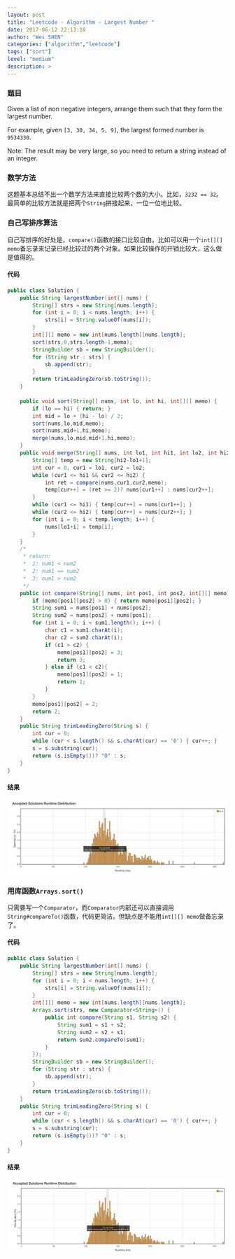 ```yaml
---
layout: post
title: "Leetcode - Algorithm - Largest Number "
date: 2017-06-12 22:13:18
author: "Wei SHEN"
categories: ["algorithm","leetcode"]
tags: ["sort"]
level: "medium"
description: >
---
```


### 题目
Given a list of non negative integers, arrange them such that they form the largest number.

For example, given `[3, 30, 34, 5, 9]`, the largest formed number is `9534330`.

Note: The result may be very large, so you need to return a string instead of an integer.


### 数学方法
这题基本总结不出一个数学方法来直接比较两个数的大小。比如，`3232 == 32`。最简单的比较方法就是把两个`String`拼接起来，一位一位地比较。

### 自己写排序算法
自己写排序的好处是，`compare()`函数的接口比较自由。比如可以用一个`int[][] memo`备忘录来记录已经比较过的两个对象。如果比较操作的开销比较大，这么做是值得的。

#### 代码
```java
public class Solution {
    public String largestNumber(int[] nums) {
        String[] strs = new String[nums.length];
        for (int i = 0; i < nums.length; i++) {
            strs[i] = String.valueOf(nums[i]);
        }
        int[][] memo = new int[nums.length][nums.length];
        sort(strs,0,strs.length-1,memo);
        StringBuilder sb = new StringBuilder();
        for (String str : strs) {
            sb.append(str);
        }
        return trimLeadingZero(sb.toString());
    }

    public void sort(String[] nums, int lo, int hi, int[][] memo) {
        if (lo == hi) { return; }
        int mid = lo + (hi - lo) / 2;
        sort(nums,lo,mid,memo);
        sort(nums,mid+1,hi,memo);
        merge(nums,lo,mid,mid+1,hi,memo);
    }
    public void merge(String[] nums, int lo1, int hi1, int lo2, int hi2, int[][] memo) {
        String[] temp = new String[hi2-lo1+1];
        int cur = 0, cur1 = lo1, cur2 = lo2;
        while (cur1 <= hi1 && cur2 <= hi2) {
            int ret = compare(nums,cur1,cur2,memo);
            temp[cur++] = (ret >= 2)? nums[cur1++] : nums[cur2++];
        }
        while (cur1 <= hi1) { temp[cur++] = nums[cur1++]; }
        while (cur2 <= hi2) { temp[cur++] = nums[cur2++]; }
        for (int i = 0; i < temp.length; i++) {
            nums[lo1+i] = temp[i];
        }
    }
    /*
     * return:
     *  1: num1 < num2
     *  2: num1 == num2
     *  3: num1 > num2
     */
    public int compare(String[] nums, int pos1, int pos2, int[][] memo) {
        if (memo[pos1][pos2] > 0) { return memo[pos1][pos2]; }
        String sum1 = nums[pos1] + nums[pos2];
        String sum2 = nums[pos2] + nums[pos1];
        for (int i = 0; i < sum1.length(); i++) {
            char c1 = sum1.charAt(i);
            char c2 = sum2.charAt(i);
            if (c1 > c2) {
                memo[pos1][pos2] = 3;
                return 3;
            } else if (c1 < c2){
                memo[pos1][pos2] = 1;
                return 1;
            }
        }
        memo[pos1][pos2] = 2;
        return 2;
    }
    public String trimLeadingZero(String s) {
        int cur = 0;
        while (cur < s.length() && s.charAt(cur) == '0') { cur++; }
        s = s.substring(cur);
        return (s.isEmpty())? "0" : s;
    }
}
```

#### 结果
![largest-number-1](/images/leetcode/largest-number-1.png)


### 用库函数`Arrays.sort()`
只需要写一个`Comparator`，而`Comparator`内部还可以直接调用`String#compareTo()`函数，代码更简洁。但缺点是不能用`int[][] memo`做备忘录了。

#### 代码
```java
public class Solution {
    public String largestNumber(int[] nums) {
        String[] strs = new String[nums.length];
        for (int i = 0; i < nums.length; i++) {
            strs[i] = String.valueOf(nums[i]);
        }
        int[][] memo = new int[nums.length][nums.length];
        Arrays.sort(strs, new Comparator<String>() {
            public int compare(String s1, String s2) {
                String sum1 = s1 + s2;
                String sum2 = s2 + s1;
                return sum2.compareTo(sum1);
            }
        });
        StringBuilder sb = new StringBuilder();
        for (String str : strs) {
            sb.append(str);
        }
        return trimLeadingZero(sb.toString());
    }
    public String trimLeadingZero(String s) {
        int cur = 0;
        while (cur < s.length() && s.charAt(cur) == '0') { cur++; }
        s = s.substring(cur);
        return (s.isEmpty())? "0" : s;
    }
}
```

#### 结果
![largest-number-2](/images/leetcode/largest-number-2.png)
